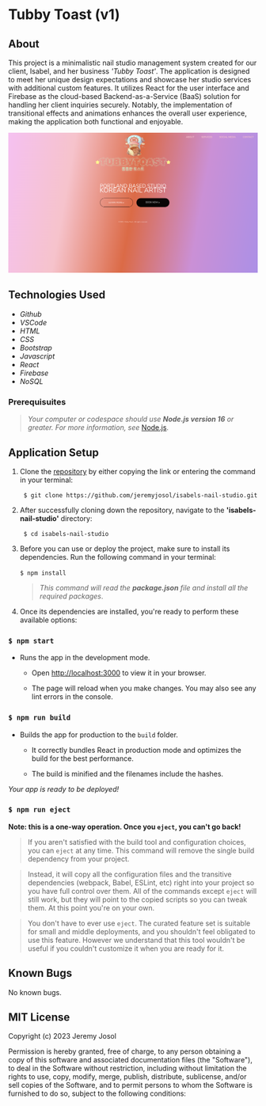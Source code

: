 # Tubby Toast (v1)

## About
This project is a minimalistic nail studio management system created for our client, Isabel, and her business _'Tubby Toast'_. The application is designed to meet her unique design expectations and showcase her studio services with additional custom features. It utilizes React for the user interface and Firebase as the cloud-based Backend-as-a-Service (BaaS) solution for handling her client inquiries securely. Notably, the implementation of transitional effects and animations enhances the overall user experience, making the application both functional and enjoyable.

<img src='./src/img/tubby-toast-main.jpg'>

## Technologies Used

* _Github_
* _VSCode_
* _HTML_
* _CSS_
* _Bootstrap_
* _Javascript_
* _React_
* _Firebase_
* _NoSQL_

### Prerequisuites
> _Your computer or codespace should use **Node.js version 16** or greater. For more information, see_ [Node.js](https://nodejs.org/en).

## Application Setup

1. Clone the [repository](https://github.com/jeremyjosol/isabels-nail-studio) by either copying the link or entering the command in your terminal:
    ```
     $ git clone https://github.com/jeremyjosol/isabels-nail-studio.git
    ```
2. After successfully cloning down the repository, navigate to the **'isabels-nail-studio'** directory:
      ```
       $ cd isabels-nail-studio
      ```
3. Before you can use or deploy the project, make sure to install its dependencies. Run the following command in your terminal:

    `$ npm install`

    > _This command will read the **package.json** file and install all the required packages_.

4. Once its dependencies are installed, you're ready to perform these available options:
    
### `$ npm start`

* Runs the app in the development mode. 

  * Open [http://localhost:3000](http://localhost:3000) to view it in your browser. 

  * The page will reload when you make changes. You may also see any lint errors in the console.

### `$ npm run build`

* Builds the app for production to the `build` folder.

  * It correctly bundles React in production mode and optimizes the build for the best performance.

  * The build is minified and the filenames include the hashes.

_Your app is ready to be deployed!_

### `$ npm run eject`

**Note: this is a one-way operation. Once you `eject`, you can't go back!**

> If you aren't satisfied with the build tool and configuration choices, you can `eject` at any time. This command will remove the single build dependency from your project.

> Instead, it will copy all the configuration files and the transitive dependencies (webpack, Babel, ESLint, etc) right into your project so you have full control over them. All of the commands except `eject` will still work, but they will point to the copied scripts so you can tweak them. At this point you're on your own.

> You don't have to ever use `eject`. The curated feature set is suitable for small and middle deployments, and you shouldn't feel obligated to use this feature. However we understand that this tool wouldn't be useful if you couldn't customize it when you are ready for it.

## Known Bugs
No known bugs.

## MIT License

Copyright (c) 2023 Jeremy Josol

Permission is hereby granted, free of charge, to any person obtaining a copy of this software and associated documentation files (the "Software"), to deal in the Software without restriction, including without limitation the rights to use, copy, modify, merge, publish, distribute, sublicense, and/or sell copies of the Software, and to permit persons to whom the Software is furnished to do so, subject to the following conditions: